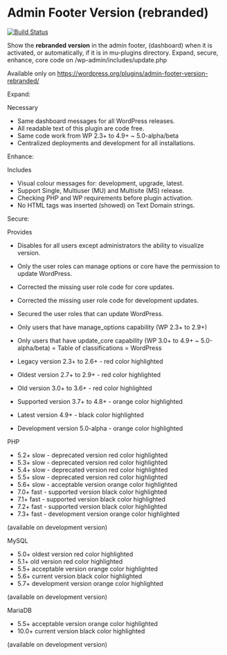 # Admin Footer Version (rebranded)

[![Build Status](https://travis-ci.org/luciano-croce/admin-footer-version-rebranded.svg?branch=master)](https://travis-ci.org/luciano-croce/admin-footer-version-rebranded)

Show the **rebranded version** in the admin footer, (dashboard) when it is activated, or automatically, if it is in mu-plugins directory. Expand, secure, enhance, core code on /wp-admin/includes/update.php

Available only on https://wordpress.org/plugins/admin-footer-version-rebranded/

Expand:

Necessary

* Same dashboard messages for all WordPress releases.
* All readable text of this plugin are code free.
* Same code work from WP 2.3+ to 4.9+ ~ 5.0-alpha/beta
* Centralized deployments and development for all installations.

Enhance:

Includes

* Visual colour messages for: development, upgrade, latest.    
* Support Single, Multiuser (MU) and Multisite (MS) release.
* Checking PHP and WP requirements before plugin activation.
* No HTML tags was inserted (showed) on Text Domain strings.

Secure:

Provides

* Disables for all users except administrators the ability to visualize version.
* Only the user roles can manage options or core have the permission to update WordPress.
* Corrected the missing user role code for core updates.
* Corrected the missing user role code for development updates.
* Secured the user roles that can update WordPress.
* Only users that have manage_options capability (WP 2.3+ to 2.9+)
* Only users that have update_core capability (WP 3.0+ to 4.9+ ~ 5.0-alpha/beta)
= Table of classifications =
WordPress

 * Legacy version 2.3+ to 2.6+ - red color highlighted
 * Oldest version 2.7+ to 2.9+ - red color highlighted
 * Old version 3.0+ to 3.6+ - red color highlighted
 * Supported version 3.7+ to 4.8+ - orange color highlighted
 * Latest version 4.9+ - black color highlighted
 * Development version 5.0-alpha - orange color highlighted

PHP

 * 5.2+ slow - deprecated version red color highlighted
 * 5.3+ slow - deprecated version red color highlighted
 * 5.4+ slow - deprecated version red color highlighted
 * 5.5+ slow - deprecated version red color highlighted
 * 5.6+ slow - acceptable version orange color highlighted
 * 7.0+ fast - supported version black color highlighted
 * 7.1+ fast - supported version black color highlighted
 * 7.2+ fast - supported version black color highlighted
 * 7.3+ fast - development version orange color highlighted

(available on development version)

MySQL

 * 5.0+ oldest version red color highlighted
 * 5.1+ old version red color highlighted
 * 5.5+ acceptable version orange color highlighted
 * 5.6+ current version black color highlighted
 * 5.7+ development version orange color highlighted

(available on development version) 

MariaDB

 * 5.5+ acceptable version orange color highlighted
 * 10.0+ current version black color highlighted

(available on development version)
